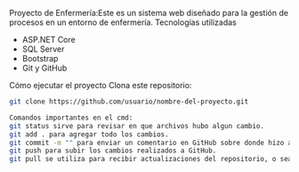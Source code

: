 Proyecto de Enfermería:Este es un sistema web diseñado para la gestión de procesos en un entorno de enfermería.
 Tecnologías utilizadas
- ASP.NET Core
- SQL Server
- Bootstrap
- Git y GitHub

Cómo ejecutar el proyecto
Clona este repositorio:
   ```bash
   git clone https://github.com/usuario/nombre-del-proyecto.git

Comandos importantes en el cmd:
git status sirve para revisar en que archivos hubo algun cambio.
git add . para agregar todo los cambios.
git commit -m "" para enviar un comentario en GitHub sobre donde hizo alguna modificacion para que estemos informados y clonar ese archivo antes de modificarlo (Dentro de las comillas va el comentario)
git push para subir los cambios realizados a GitHub.
git pull se utiliza para recibir actualizaciones del repositorio, o sea para traer los cambios.
